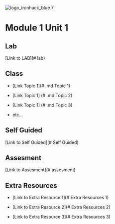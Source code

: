 ![logo_ironhack_blue 7](https://user-images.githubusercontent.com/23629340/40541063-a07a0a8a-601a-11e8-91b5-2f13e4e6b441.png)

# Module 1 Unit 1


## Lab 

[Link to LAB](# lab)


## Class

- [Link Topic 1](# .md Topic 1)

- [Link Topic 1] (# .md Topic 2)

- [Link Topic 1] (# .md Topic 3)

- etc...


## Self Guided

[Link to Self Guided](# Self Guided)


## Assesment 

[Link to Assesment](# assesment)


## Extra Resources

- [Link to Extra Resource 1](# Extra Resources 1)

- [Link to Extra Resource 2](# Extra Resources 2)

- [Link to Extra Resource 3](# Extra Resources 3)
